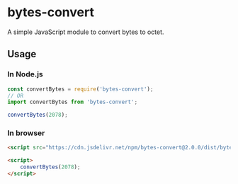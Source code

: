 # bytes-convert

A simple JavaScript module to convert bytes to octet.

## Usage

### In Node.js
```javascript
const convertBytes = require('bytes-convert');
// OR
import convertBytes from 'bytes-convert';

convertBytes(2078);
```

### In browser

```html
<script src="https://cdn.jsdelivr.net/npm/bytes-convert@2.0.0/dist/bytes-convert.umd.min.js"></script>

<script>
    convertBytes(2078);
</script>
```